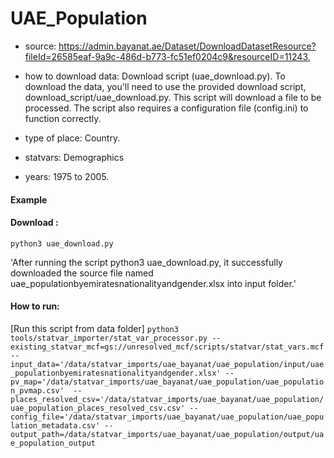 # UAE_Population

- source: https://admin.bayanat.ae/Dataset/DownloadDatasetResource?fileId=26585eaf-9a9c-486d-b773-fc51ef0204c9&resourceID=11243, 

- how to download data: Download script (uae_download.py).
    To download the data, you'll need to use the provided download script, download_script/uae_download.py. This script will download a file to be processed. The script also requires a configuration file (config.ini) to function correctly.

- type of place: Country.

- statvars: Demographics

- years: 1975 to 2005.

#### Example
#### Download : 
`python3 uae_download.py`

'After running the script python3 uae_download.py, it successfully downloaded the source file named uae_populationbyemiratesnationalityandgender.xlsx into input folder.'

#### How to run:
[Run this script from data folder]
`python3 tools/statvar_importer/stat_var_processor.py --existing_statvar_mcf=gs://unresolved_mcf/scripts/statvar/stat_vars.mcf --input_data='/data/statvar_imports/uae_bayanat/uae_population/input/uae_populationbyemiratesnationalityandgender.xlsx' --pv_map='/data/statvar_imports/uae_bayanat/uae_population/uae_population_pvmap.csv'  --places_resolved_csv='/data/statvar_imports/uae_bayanat/uae_population/uae_population_places_resolved_csv.csv' --config_file='/data/statvar_imports/uae_bayanat/uae_population/uae_population_metadata.csv' --output_path=/data/statvar_imports/uae_bayanat/uae_population/output/uae_population_output`





